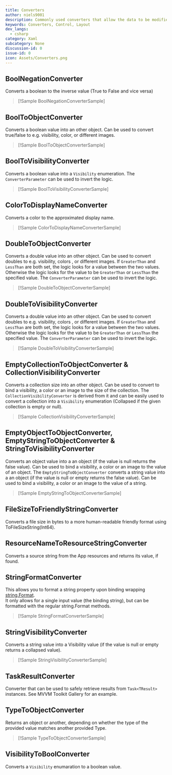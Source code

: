 ```yaml
---
title: Converters
author: niels9001
description: Commonly used converters that allow the data to be modified as it passes through the binding engine.
keywords: Converters, Control, Layout
dev_langs:
  - csharp
category: Xaml
subcategory: None
discussion-id: 0
issue-id: 0
icon: Assets/Converters.png
---
```


## BoolNegationConverter
Converts a boolean to the inverse value (True to False and vice versa)

> [!Sample BoolNegationConverterSample]

## BoolToObjectConverter

Converts a boolean value into an other object. Can be used to convert true/false to e.g. visibility, color, or different images.

> [!Sample BoolToObjectConverterSample]

## BoolToVisibilityConverter

 Converts a boolean value into a `Visibility` enumeration. The `ConverterParameter` can be used to invert the logic.

> [!Sample BoolToVisibilityConverterSample]

## ColorToDisplayNameConverter

Converts a color to the approximated display name.

> [!Sample ColorToDisplayNameConverterSample]

## DoubleToObjectConverter
Converts a double value into an other object. Can be used to convert doubles to e.g. visibility, colors , or different images. If `GreaterThan` and `LessThan` are both set, the logic looks for a value between the two values. Otherwise the logic looks for the value to be `GreaterThan` or `LessThan` the specified value. The `ConverterParameter` can be used to invert the logic.

> [!Sample DoubleToObjectConverterSample]

## DoubleToVisibilityConverter
Converts a double value into an other object. Can be used to convert doubles to e.g. visibility, colors , or different images. If `GreaterThan` and `LessThan` are both set, the logic looks for a value between the two values. Otherwise the logic looks for the value to be `GreaterThan` or `LessThan` the specified value. The `ConverterParameter` can be used to invert the logic.

> [!Sample DoubleToVisibilityConverterSample]

## EmptyCollectionToObjectConverter & CollectionVisibilityConverter
Converts a collection size into an other object. Can be used to convert to bind a visibility, a color or an image to the size of the collection. The `CollectionVisibilityConverter` is derived from it and can be easily used to convert a collection into a `Visibility` enumeration (Collapsed if the given collection is empty or null).

> [!Sample CollectionVisibilityConverterSample]

## EmptyObjectToObjectConverter, EmptyStringToObjectConverter & StringToVisibilityConverter
Converts an object value into a an object (if the value is null returns the false value). Can be used to bind a visibility, a color or an image to the value of an object.
The `EmptyStringToObjectConverter` converts a string value into a an object (if the value is null or empty returns the false value). Can be used to bind a visibility, a color or an image to the value of a string.

> [!Sample EmptyStringToObjectConverterSample]

## FileSizeToFriendlyStringConverter
Converts a file size in bytes to a more human-readable friendly format using ToFileSizeString(Int64).

## ResourceNameToResourceStringConverter
Converts a source string from the App resources and returns its value, if found.

## StringFormatConverter
This allows you to format a string property upon binding wrapping [string.Format](/dotnet/api/system.string.format?view=netstandard-2.0).  
It only allows for a single input value (the binding string), but can be formatted with the regular string.Format
methods.

> [!Sample StringFormatConverterSample]

## StringVisibilityConverter
Converts a string value into a Visibility value (if the value is null or empty returns a collapsed value).

> [!Sample StringVisibilityConverterSample]

## TaskResultConverter
Converter that can be used to safely retrieve results from `Task<TResult>` instances. See MVVM Toolkit Gallery for an example.

## TypeToObjectConverter
Returns an object or another, depending on whether the type of the provided value matches another provided Type.
> [!Sample TypeToObjectConverterSample]

## VisibilityToBoolConverter

Converts a `Visibility` enumaration to a boolean value.

